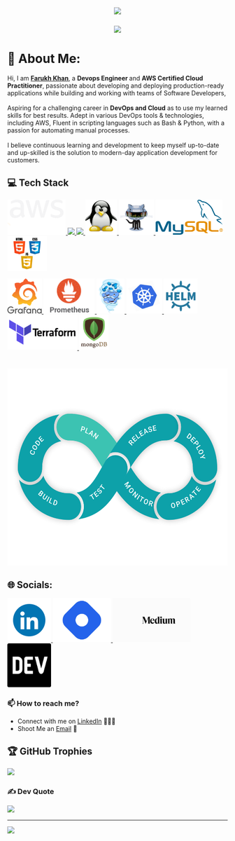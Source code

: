 <h1 align="center">
    <img src="https://readme-typing-svg.herokuapp.com?font=Fira+Code&weight=700&size=35&duration=4000&pause=&center=true&vCenter=true&width=900&height=90&lines=Hi+There!+%F0%9F%99%8B%F0%9F%8F%BB%E2%80%8D%E2%99%82%EF%B8%8F%F0%9F%91%8B%F0%9F%8F%BB;I'm+Farukh+Khan!+%E2%9C%A8%F0%9F%92%BB;A+DevOps+%E2%99%BE%EF%B8%8F+and+DevSecOps+%F0%9F%9B%A1%EF%B8%8F+Engineer!" />
</h1>

<p align="center">
    <img src="https://github.com/farukh166/farukh166/blob/main/assets/Devops%20engineer%20make%20world%20with%20cloud.gif" />
</p>

# 💫 About Me:
Hi, I am <b>[Farukh Khan](https://www.linkedin.com/in/farukh-khan-54051820b/)</b>, a <b> Devops Engineer </b> and <b>AWS Certified Cloud Practitioner</b>, passionate about developing and deploying production-ready applications while building and working with teams of Software Developers,<br><br>Aspiring for a challenging career in <b>DevOps and Cloud</b> as to use my learned skills for best results. Adept in various DevOps tools & technologies, including AWS, Fluent in scripting languages such as Bash & Python, with a passion for automating manual processes.<br><br>I believe continuous learning and development to keep myself up-to-date and up-skilled is the solution to modern-day application development for customers.

## 💻 Tech Stack

<p float="left">
  <a href="https://aws.amazon.com/" target="_blank" >
    <img src="https://github.com/farukh166/farukh166/blob/main/assets/Logo_aws.gif" height="80" />
  </a>
  
  <a href="https://python.org/" target="_blank" >
    <img src="https://media1.giphy.com/media/KAq5w47R9rmTuvWOWa/giphy.gif" height="80" />
  </a>
  
  <a href="https://www.djangoproject.com/" target="_blank" >
    <img src="https://www.edgica.com/wp-content/files/django-logo-big.jpg" height="80" /> 
  </a>

  <a href="https://www.linux.org/" target="_blank" >
    <img src="https://github.com/farukh166/farukh166/blob/main/assets/Linux.gif" height="80" /> 
  </a>

  <a href="https://github.com/" target="_blank" >
    <img src="https://github.com/farukh166/farukh166/blob/main/assets/GitHub.gif" height="80" /> 
  </a>

  <a href="https://www.mysql.com/" target="_blank" >
    <img src="https://github.com/farukh166/farukh166/blob/main/assets/MySQL.png" height="80" /> 
  </a>

  <a href="https://www.w3.org/wiki/The_web_standards_model_-_HTML_CSS_and_JavaScript" target="_blank" >
    <img src="https://github.com/farukh166/farukh166/blob/main/assets/html-css-js.png" height="80" />
  </a>
 </p>

 <p align="left"> 
  <a href="https://grafana.com/" target="_blank" >
      <img src="https://github.com/farukh166/farukh166/blob/main/assets/grafana.gif" height="80" /> 
  </a>

  <a href="https://prometheus.io/" target="_blank" >
      <img src="https://github.com/farukh166/farukh166/blob/main/assets/prometheus.gif" height="80" /> 
  </a>

  <a href="https://www.docker.com/" target="_blank" >
    <img src="https://github.com/farukh166/farukh166/blob/main/assets/docker.gif" height="80" /> 
  </a>

  <a href="https://kubernetes.io/" target="_blank" >
      <img src="https://github.com/farukh166/farukh166/blob/main/assets/k8s.gif" height="80" /> 
  </a>

  <a href="https://helm.sh/" target="_blank" >
      <img src="https://github.com/farukh166/farukh166/blob/main/assets/helm.gif" height="80" /> 
  </a>

  <a href="https://www.terraform.io/" target="_blank" >
      <img src="https://github.com/farukh166/farukh166/blob/main/assets/terraform.gif" height="80" /> 
  </a>

  <a href="https://www.mongodb.com/" target="_blank" >
      <img src="https://github.com/farukh166/farukh166/blob/main/assets/mongo.gif" height="80" /> 
  </a>
 </p>
 
#

<p align="center">
    <img src="https://github.com/farukh166/farukh166/blob/main/assets/DevOps.gif"  height="450" />
</p>

## 🌐 Socials:

<p float="left">
  <a href="https://www.linkedin.com/in/farukh-khan-54051820b/" target="_blank" >
    <img src="https://github.com/farukh166/farukh166/blob/main/assets/LinkedIn.gif"  height="100" />
  </a>

  <a href="https://hashnode.com/@Farukh166/" target="_blank" >
    <img src="https://github.com/farukh166/farukh166/blob/main/assets/hashnode-icon.png"  height="100" />
  </a>

  <a href="https://medium.com/@farukhk166/" target="_blank" >
    <img src="https://github.com/farukh166/farukh166/blob/main/assets/medium-icon.gif"  height="100" />
  </a>

  <a href="https://dev.to/farukh166/" target="_blank" >
    <img src="https://github.com/farukh166/farukh166/blob/main/assets/dev-black.png"  height="100" />
  </a>
</p>

<!--
[![LinkedIn](https://img.shields.io/badge/LinkedIn-%230077B5.svg?logo=linkedin&logoColor=white)](https://linkedin.com/in/farukh-khan-54051820b) 
-->

### 📫 How to reach me?

 - Connect with me on [LinkedIn](https://www.linkedin.com/in/farukh-khan-54051820b/) 👨🏻‍💻
 - Shoot Me an [Email](mailto:farukhk166@gmail.com) 💌


<!--
# 💻 Tech Stack:
![AWS](https://img.shields.io/badge/AWS-%23FF9900.svg?style=for-the-badge&logo=amazon-aws&logoColor=white) ![Python](https://img.shields.io/badge/python-3670A0?style=for-the-badge&logo=python&logoColor=ffdd54) ![Django](https://img.shields.io/badge/django-%23092E20.svg?style=for-the-badge&logo=django&logoColor=white) ![Docker](https://img.shields.io/badge/docker-%230db7ed.svg?style=for-the-badge&logo=docker&logoColor=white) ![CSS3](https://img.shields.io/badge/css3-%231572B6.svg?style=for-the-badge&logo=css3&logoColor=white) ![HTML5](https://img.shields.io/badge/html5-%23E34F26.svg?style=for-the-badge&logo=html5&logoColor=white) ![PHP](https://img.shields.io/badge/php-%23777BB4.svg?style=for-the-badge&logo=php&logoColor=white) ![Nginx](https://img.shields.io/badge/nginx-%23009639.svg?style=for-the-badge&logo=nginx&logoColor=white) ![Apache](https://img.shields.io/badge/apache-%23D42029.svg?style=for-the-badge&logo=apache&logoColor=white) ![AmazonDynamoDB](https://img.shields.io/badge/Amazon%20DynamoDB-4053D6?style=for-the-badge&logo=Amazon%20DynamoDB&logoColor=white) ![MariaDB](https://img.shields.io/badge/MariaDB-003545?style=for-the-badge&logo=mariadb&logoColor=white)
-->


## 🏆 GitHub Trophies
![](https://github-profile-trophy.vercel.app/?username=farukh166&theme=radical&no-frame=true&no-bg=false&margin-w=4)

### ✍️ Dev Quote
![](https://quotes-github-readme.vercel.app/api?type=horizontal&theme=radical)

---
[![](https://visitcount.itsvg.in/api?id=farukh166&icon=0&color=0)](https://visitcount.itsvg.in)

